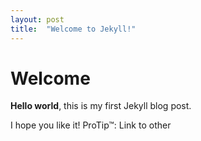 ```yaml
---
layout: post
title:  "Welcome to Jekyll!"
---
```


# Welcome

**Hello world**, this is my first Jekyll blog post.

I hope you like it!
ProTip™: Link to other 
